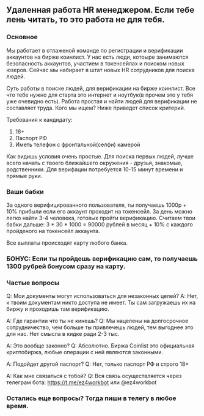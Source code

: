 ## Удаленная работа HR менеджером. Если тебе лень читать, то это работа не для тебя.


### Основное

Мы работает в отлаженой команде по регистрации и верификации аккаунтов на бирже коинлист.
У нас есть люди, котоыре занимаются безопасность аккаунтов, участием в токенсейлах и поиском новых юзеров.
Сейчас мы набирает в штат новых HR сотрудников для поиска людей.

Суть работы в поиске людей, для верификации на бирже коинлист. Все что тебе нужно для старта это интернет и ноутбук(в прочем это у тебя уже очевидно есть).
Работа простая и найти людей для верификации не составляет труда. Кого мы ищем? Ниже приведет список критерий.

Требования к кандидату:
1. 18+
2. Паспорт РФ
3. Иметь телефон с фронтальной(селфи) камерой

Как видишь условия очень простые.
Для поиска первых людей, лучше всего начать с твоего ближайшего окружения - друзья, знакомые, родственники.
Для верифации потребуется 10-15 минут времени и прямые руки.



### Ваши бабки

За одного верифицированного пользователя, ты получаешь 1000р + 10% прибыли если его аккаунт проходит на токенсейл.
За день можно легко найти 3-4 человека, готовых пройти верификацию.
Считаем твои бабки дальше: 3 * 30 * 1000 = 90000 рублей в месяц + 10% с каждого пройденого на токенсейл аккаунта.

Все выплаты происходят карту любого банка.

### БОНУС: Если ты пройдешь верификацию сам, то получаешь 1300 рубрей бонусом сразу на карту.



### Частые вопросы

Q: Мои документы могут использоваться для незаконных целей?
A: Нет, к твоим документам никто доступа не имеет. Ты сам загружаешь их на биржу и проходишь там верификацию.

A: Где гарантии что ты не кинешь?
Q: Мы нацелены на долгосрочное сотрудничество, чем больше ты привлечешь людей, тем выгоднее это для нас. Нет смысла в кидке ради 2-3 тыс.

A: Это вообще законно?
Q: Абсолютно. Биржа Coinlist это официальная криптобиржа, любые операции с ней являются законными.

A: Подойдет другой паспорт?
Q: Нет, только паспорт РФ и строго 18+

A: Как мне связаться с тобой?
Q: Вся связь осуществляется через телеграм бота: https://t.me/ez4workbot или @ez4workbot

### Остались еще вопросы? Тогда пиши в телегу в любое время.
